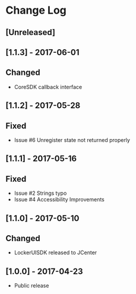 # Change Log

## [Unreleased]

## [1.1.3] - 2017-06-01

## Changed

- CoreSDK callback interface

## [1.1.2] - 2017-05-28

## Fixed
- Issue #6 Unregister state not returned properly

## [1.1.1] - 2017-05-16

## Fixed

- Issue #2 Strings typo
- Issue #4 Accessibility Improvements

## [1.1.0] - 2017-05-10

## Changed

- LockerUISDK released to JCenter

## [1.0.0] - 2017-04-23

- Public release

